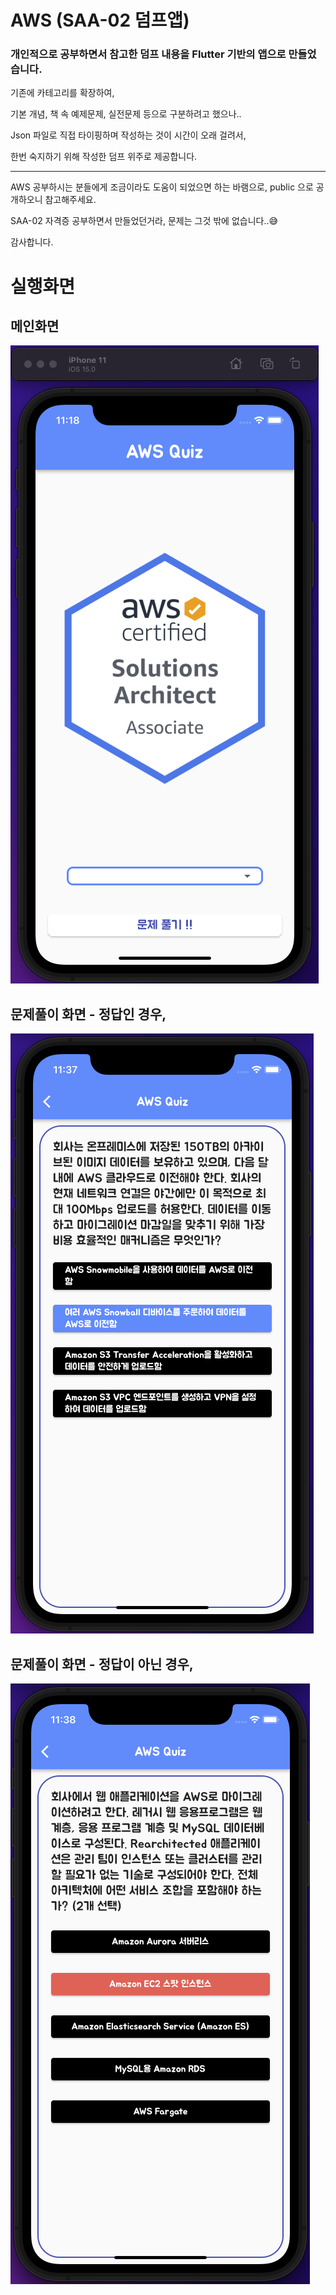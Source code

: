 # AWS (SAA-02 덤프앱)

### 개인적으로 공부하면서 참고한 덤프 내용을 Flutter 기반의 앱으로 만들었습니다.

기존에 카테고리를 확장하여, 

기본 개념, 책 속 예제문제, 실전문제 등으로 구분하려고 했으나..

Json 파일로 직접 타이핑하며 작성하는 것이 시간이 오래 걸려서,

한번 숙지하기 위해 작성한 덤프 위주로 제공합니다. 

---
AWS 공부하시는 분들에게 조금이라도 도움이 되었으면 하는 바램으로, public 으로 공개하오니 참고해주세요.

SAA-02 자격증 공부하면서 만들었던거라, 문제는 그것 밖에 없습니다..😅

감사합니다.


# 실행화면 

## 메인화면 
![Main](https://github.com/pirate-kor/flutter-aws-quiz/blob/main/sample/main.png)

## 문제풀이 화면 - 정답인 경우,
![Correct](https://github.com/pirate-kor/flutter-aws-quiz/blob/main/sample/correct.png)

## 문제풀이 화면 - 정답이 아닌 경우, 
![Wrong](https://github.com/pirate-kor/flutter-aws-quiz/blob/main/sample/wrong.png)
